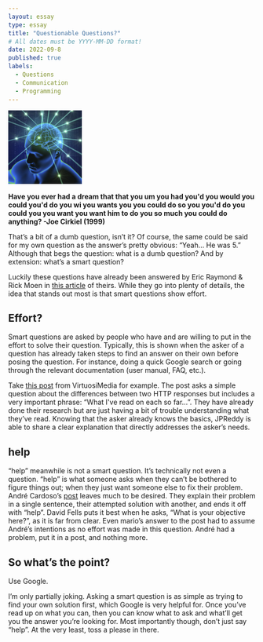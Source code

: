 ```yaml
---
layout: essay
type: essay
title: "Questionable Questions?"
# All dates must be YYYY-MM-DD format!
date: 2022-09-8
published: true
labels:
  - Questions
  - Communication
  - Programming
---
```


<img width="150px" class="rounded float-start pe-4" src="../img/big_brain.jpg">

__Have you ever had a dream that that you um you had you'd you would you could you'd do you wi you wants you you could do so you you'd do you could you you want you want him to do you so much you could do anything? -Joe Cirkiel (1999)__

That’s a bit of a dumb question, isn’t it? Of course, the same could be said for my own question as the answer’s pretty obvious: “Yeah… He was 5.” Although that begs the question: what is a dumb question? And by extension: what’s a smart question?

Luckily these questions have already been answered by Eric Raymond & Rick Moen in [this article](http://www.catb.org/esr/faqs/smart-questions.html) of theirs. While they go into plenty of details, the idea that stands out most is that smart questions show effort.

## Effort?

Smart questions are asked by people who have and are willing to put in the effort to solve their question. Typically, this is shown when the asker of a question has already taken steps to find an answer on their own before posing the question. For instance, doing a quick Google search or going through the relevant documentation (user manual, FAQ, etc.). 

Take [this post](https://stackoverflow.com/questions/3297048/403-forbidden-vs-401-unauthorized-http-responses/6937030#6937030) from VirtuosiMedia for example. The post asks a simple question about the differences between two HTTP responses but includes a very important phrase: “What I've read on each so far…”. They have already done their research but are just having a bit of trouble understanding what they’ve read. Knowing that the asker already knows the basics, JPReddy is able to share a clear explanation that directly addresses the asker’s needs.

## help

“help” meanwhile is not a smart question. It’s technically not even a question. “help” is what someone asks when they can’t be bothered to figure things out; when they just want someone else to fix their problem. André Cardoso’s [post](https://stackoverflow.com/questions/5924741/help-with-substr) leaves much to be desired. They explain their problem in a single sentence, their attempted solution with another, and ends it off with “help”. David Fells puts it best when he asks, “What is your objective here?”, as it is far from clear. Even mario’s answer to the post had to assume André’s intentions as no effort was made in this question. André had a problem, put it in a post, and nothing more.

## So what’s the point?

Use Google.

I’m only partially joking. Asking a smart question is as simple as trying to find your own solution first, which Google is very helpful for. Once you’ve read up on what you can, then you can know what to ask and what’ll get you the answer you’re looking for. Most importantly though, don’t just say “help”. At the very least, toss a please in there.
